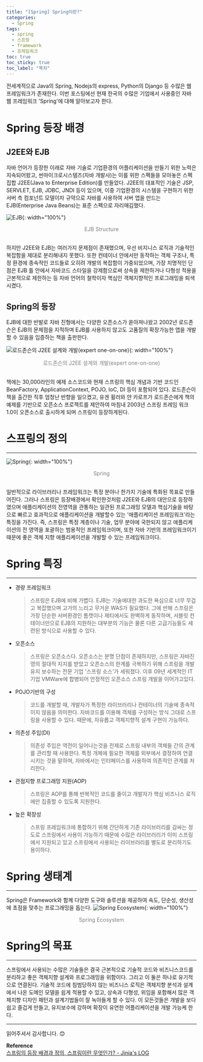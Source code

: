 ```yaml
---
title: "[Spring] Spring이란?"
categories:
  - Spring
tags:
  - spring
  - 스프링
  - framework
  - 프레임워크
toc: true
toc_sticky: true
toc_label: "목차"
---
```

전세계적으로 Java의 Spring, Nodejs의 express, Python의 Django 등 수많은 웹 프레임워크가 존재한다. 이번 포스팅에선 현재 한국의 수많은 기업에서 사용중인 자바 웹 프레임워크 'Spring'에 대해 알아보고자 한다.

# Spring 등장 배경

## J2EE와 EJB

자바 언어가 등장한 이래로 자바 기술로 기업환경의 어플리케이션을 만들기 위한 노력은 지속되어왔고, 썬마이크로시스템즈(자바 개발사)는 이를 위한 스펙들을 모아놓은 스펙 집합 J2EE(Java to Enterprise Edition)를 만들었다. J2EE의 대표적인 기술은 JSP, SERVLET, EJB, JDBC, JNDI 등이 있으며, 이중 기업환경의 시스템을 구현하기 위한 서버 측 컴포넌트 모델이자 규약으로 자바를 사용하여 서버 앱을 만드는 EJB(Enterprise Java Beans)는 표준 스펙으로 자리매김했다.

![EJB](/blog/assets/img/posts/20220621/EJB-Structure.png "EJB"){: width="100%"}
<div style="color: gray; text-align: center; margin-bottom: 30px;">EJB Structure</div>  

하지만 J2EE와 EJB는 여러가지 문제점이 존재했으며, 우선 비지니스 로직과 기술적인 복잡함을 제대로 분리해내지 못했다. 또한 컨테이너 안에서만 동작하는 객체 구조나, 특정 환경에 종속적인 코드들로 오히려 개발의 복잡함이 가중되었으며, 가장 치명적인 단점은 EJB 틀 안에서 자바코드 스타일을 강제함으로써 상속을 제한하거나 다형성 적용을 근본적으로 제한하는 등 자바 언어의 철학이자 핵심인 객체지향적인 프로그래밍을 퇴색시켰다.

## Spring의 등장

EJB에 대한 반발로 자바 진형에서는 다양한 오픈소스가 쏟아져나왔고 2002년 로드존슨은 EJB의 문제점을 지적하며 EJB를 사용하지 않고도 고품질의 확장가능한 앱을 개발할 수 있음을 입증하는 책을 출판한다.

![로드존슨의 J2EE 설계와 개발(expert one-on-one)](/blog/assets/img/posts/20220621/Rod-Johnson-J2EE-expert-dev.jpg "로드존슨의 J2EE 설계와 개발(expert one-on-one)"){: width="100%"}
<div style="color: gray; text-align: center; margin-bottom: 30px;">로드존슨의 J2EE 설계와 개발(expert one-on-one)</div>

책에는 30,000라인의 예제 소스코드와 현재 스프링의 핵심 개념과 기반 코드인 BeanFactory, ApplicationContext, POJO, IoC, DI 등이 포함되어 있다.
로드존슨이 책을 출간한 직후 엄청난 반향을 일으켰고, 유겐 휠러와 얀 카로프가 로드존슨에게 책의 예제를 기반으로 오픈소스 프로젝트를 제안하여 마침내 2003년 스프링 프레임 워크 1.0이 오픈소스로 출시하게 되며 스프링이 등장하게된다.

# 스프링의 정의
---
![Spring](/blog/assets/img/posts/20220621/spring-logo2.png "Spring"){: width="100%"}
<div style="color: gray; text-align: center; margin-bottom: 30px;">Spring</div>
일반적으로 라이브러리나 프레임워크는 특정 분야나 한가지 기술에 특화된 목표로 만들어진다. 그러나 스프링은 등장배경에서 확인한것처럼 J2EE와 EJB의 대안으로 등장하였으며 애플리케이션의 전영역을 관통하는 일관된 프로그래밍 모델과 핵심기술을 바탕으로 빠르고 효과적으로 애플리케이션을 개발할수 있는 '애플리케이션 프레임워크'라는 특징을 가진다. 즉, 스프링은 특정 계층이나 기술, 업무 분야에 국한되지 않고 애플리케이션의 전 영역을 포괄하는 범용적인 프레임워크이며, 또한 자바 기반의 프레임워크이기 때문에 좋은 객체 지향 애플리케이션을 개발할 수 있는 프레임워크이다.

# Spring 특징
---
- 경량 프레임워크
    >스프링은 EJB에 비해 가볍다. EJB는 기술에대한 과도한 욕심으로 너무 무겁고 복잡했으며 고가의 느리고 무거운 WAS가 필요했다. 그에 반해 스프링은 가장 단순한 서버환경인 톰캣이나 제티에서도 완벽하게 동작하며, 서블릿 컨테이너만으로 EJB의 지원하는 대부분의 기능은 물론 다른 고급기능들도 세련된 방식으로 사용할 수 있다.
- 오픈소스
    >스프링은 오픈소스다. 오픈소스는 분명 단점이 존재하지만, 스프링은 자바진영의 절대적 지지를 받았고 오픈소스의 한계를 극복하기 위해 스프링을 개발 유지 보수하는 전문 기업 '스프링 소스'가 세워졌다. 이후 09년 세계적인 IT기업 VMWare에 합병되어 안정적인 오픈소스 스프링 개발을 이어가고있다.
- POJO기반의 구성
    >코드를 개발할 때, 개발자가 특정한 라이브러리나 컨테이너의 기술에 종속적이지 않음을 의미한다. 자바코드를 이용해 객체를 구성하는 방식 그대로 스프링을 사용할 수 있다.
    때문에, 자유롭고 객체지향적 설계 구현이 가능하다.
- 의존성 주입(DI)
    >의존성 주입은 역전이 일어나는것을 전제로 스프링 내부의 객체들 간의 관계를 관리할 때 사용한다. 특정 개체에 필요한 객체를 외부에서 결정하여 연결시키는 것을 말하며, 자바에서는 인터페이스를 사용하여 의존적인 관계를 처리한다.
- 관점지향 프로그래밍 지원(AOP)
    >스프링은 AOP를 통해 반복적인 코드를 줄이고 개발자가 핵심 비즈니스 로직에만 집중할 수 있도록 지원한다.
- 높은 확장성
    >스프링 프레임워크에 통합하기 위해 간단하게 기존 라이브러리를 감싸는 정도로 스프링에서 사용이 가능하기 때문에 수많은 라이브러리가 이미 스프링에서 지원되고 있고 스프링에서 사용되는 라이브러리를 별도로 분리하기도 용이하다.
    
# Spring 생태계
---
Spring은 Framework와 함께 다양한 도구와 솔루션을 제공하여 속도, 단순성, 생산성에 초점을 맞추는 프로그래밍을 돕는다.
![Spring Ecosystem](/blog/assets/img/posts/20220621/spring-ecosystem.png "Spring Ecosystem"){: width="100%"}
<div style="color: gray; text-align: center; margin-bottom: 30px;">Spring Ecosystem</div>  

# Spring의 목표
---
스프링에서 사용되는 수많은 기술들은 결국 근본적으로 기술적 코드와 비즈니스코드를 분리하고 좋은 객체지향 설계와 프로그래밍을 위함이다.
그리고 이 둘은 하나로 유기적으로 연결된다.
기술적 코드에 침범당하지 않는 비즈니스 로직은 객체지향 분석과 설계에서 나온 도메인 모델을 쉽게 적용할 수 있고, 상속과 다형성, 위임을 포함해서 많은 객체지향 디자인 패턴과 설계기법들이 잘 녹아들게 할 수 있다.
이 모든것들은 개발을 보다 쉽고 즐겁게 만들고, 유지보수에 강하며 확장이 유연한 어플리케이션을 개발 가능케 한다.

---

읽어주셔서 감사합니다. 😊

__Reference__  
[스프링의 등장 배경과 정의, 스프링이란 무엇인가? - Jinia's LOG](https://www.jiniaslog.co.kr/article/view?articleId=356)